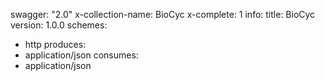 swagger: "2.0"
x-collection-name: BioCyc
x-complete: 1
info:
  title: BioCyc
  version: 1.0.0
schemes:
- http
produces:
- application/json
consumes:
- application/json